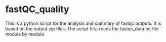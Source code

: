 # fastQC_quality
  This is a python script for the analysis and summary of fastqc outputs. It is based on the output zip files. The script first reads the fastqc_data.txt file module by module. 
